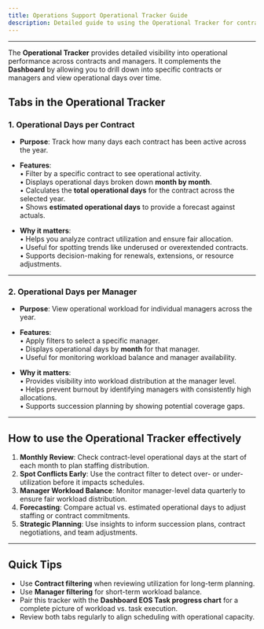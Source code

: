 ```yaml
---
title: Operations Support Operational Tracker Guide
description: Detailed guide to using the Operational Tracker for contracts and managers
---
```


---

The **Operational Tracker** provides detailed visibility into operational performance across contracts and managers. It complements the **Dashboard** by allowing you to drill down into specific contracts or managers and view operational days over time.

## Tabs in the Operational Tracker

### 1. Operational Days per Contract

- **Purpose**: Track how many days each contract has been active across the year.
- **Features**:  
  • Filter by a specific contract to see operational activity.  
  • Displays operational days broken down **month by month**.  
  • Calculates the **total operational days** for the contract across the selected year.  
  • Shows **estimated operational days** to provide a forecast against actuals.

- **Why it matters**:  
  • Helps you analyze contract utilization and ensure fair allocation.  
  • Useful for spotting trends like underused or overextended contracts.  
  • Supports decision-making for renewals, extensions, or resource adjustments.

---

### 2. Operational Days per Manager

- **Purpose**: View operational workload for individual managers across the year.
- **Features**:  
  • Apply filters to select a specific manager.  
  • Displays operational days by **month** for that manager.  
  • Useful for monitoring workload balance and manager availability.

- **Why it matters**:  
  • Provides visibility into workload distribution at the manager level.  
  • Helps prevent burnout by identifying managers with consistently high allocations.  
  • Supports succession planning by showing potential coverage gaps.

---

## How to use the Operational Tracker effectively

1. **Monthly Review**: Check contract-level operational days at the start of each month to plan staffing distribution.
2. **Spot Conflicts Early**: Use the contract filter to detect over- or under-utilization before it impacts schedules.
3. **Manager Workload Balance**: Monitor manager-level data quarterly to ensure fair workload distribution.
4. **Forecasting**: Compare actual vs. estimated operational days to adjust staffing or contract commitments.
5. **Strategic Planning**: Use insights to inform succession plans, contract negotiations, and team adjustments.

---

## Quick Tips

- Use **Contract filtering** when reviewing utilization for long-term planning.
- Use **Manager filtering** for short-term workload balance.
- Pair this tracker with the **Dashboard EOS Task progress chart** for a complete picture of workload vs. task execution.
- Review both tabs regularly to align scheduling with operational capacity.
